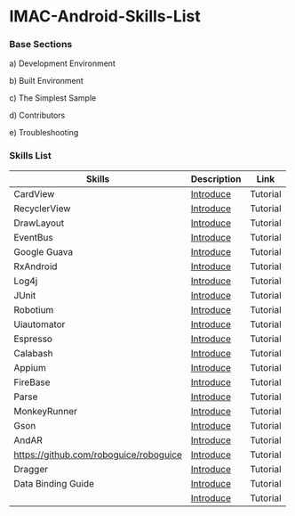 # IMAC-Android-Skills-List

### Base Sections

a) Development Environment

b) Built Environment

c) The Simplest Sample

d) Contributors

e) Troubleshooting

### Skills List

|Skills|Description|Link|
|---|---|---|
|CardView|[Introduce](http://developer.android.com/reference/android/support/v7/widget/CardView.html)|Tutorial|
|RecyclerView|[Introduce](http://developer.android.com/reference/android/support/v7/widget/RecyclerView.html)|Tutorial|
|DrawLayout|[Introduce](http://developer.android.com/training/implementing-navigation/nav-drawer.html)|Tutorial|
|EventBus|[Introduce](https://github.com/greenrobot/EventBus)|Tutorial|
|Google Guava|[Introduce](https://code.google.com/p/guava-libraries/)|Tutorial|
|RxAndroid|[Introduce](https://github.com/ReactiveX/RxAndroid)|Tutorial|
|Log4j|[Introduce](http://logging.apache.org/log4j/2.x/)|Tutorial|
|JUnit|[Introduce](http://openhome.cc/Gossip/JUnit/)|Tutorial|
|Robotium|[Introduce](https://github.com/robotiumtech/robotium)|Tutorial|
|Uiautomator|[Introduce](http://developer.android.com/tools/testing-support-library/index.html)|Tutorial|
|Espresso|[Introduce](http://developer.android.com/training/testing/ui-testing/espresso-testing.html)|Tutorial|
|Calabash|[Introduce](https://github.com/calabash/calabash-android)|Tutorial|
|Appium|[Introduce](http://appium.io/)|Tutorial|
|FireBase|[Introduce](https://www.firebase.com/)|Tutorial|
|Parse|[Introduce](https://parse.com/)|Tutorial|
|MonkeyRunner|[Introduce](http://developer.android.com/tools/help/monkeyrunner_concepts.html)|Tutorial|
|Gson|[Introduce](https://github.com/google/gson)|Tutorial|
|AndAR|[Introduce](https://code.google.com/p/andar/)|Tutorial|
|https://github.com/roboguice/roboguice|[Introduce](https://github.com/roboguice/roboguice)|Tutorial|
|Dragger|[Introduce](http://square.github.io/dagger/)|Tutorial|
|Data Binding Guide|[Introduce](http://developer.android.com/tools/data-binding/guide.html)|Tutorial|
||[Introduce]()|Tutorial|
